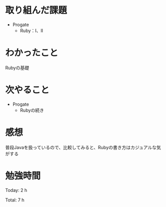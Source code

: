# 取り組んだ課題

* Progate
  * Ruby：Ⅰ、Ⅱ

# わかったこと

Rubyの基礎

# 次やること

* Progate
  * Rubyの続き

# 感想

普段Javaを扱っているので、比較してみると、Rubyの書き方はカジュアルな気がする

# 勉強時間

Today: 2 h

Total: 7 h